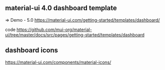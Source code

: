 ## material-ui 4.0 dashboard template

=>
Demo - 5.0
https://material-ui.com/getting-started/templates/dashboard/

code
https://github.com/mui-org/material-ui/tree/master/docs/src/pages/getting-started/templates/dashboard

## dashboard icons

https://material-ui.com/components/material-icons/
